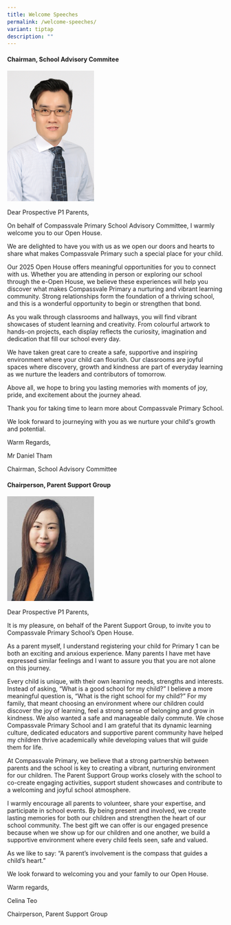 ```yaml
---
title: Welcome Speeches
permalink: /welcome-speeches/
variant: tiptap
description: ""
---
```

<h4><strong>Chairman, School Advisory Commitee</strong></h4>
<p></p>
<div class="isomer-image-wrapper">
<img style="width: 40%;" height="auto" width="100%" alt="" src="/images/sac2.jpg">
</div>
<p>Dear Prospective P1 Parents,</p>
<p></p>
<p>On behalf of Compassvale Primary School Advisory Committee, I warmly welcome
you to our Open House.</p>
<p>We are delighted to have you with us as we open our doors and hearts to
share what makes Compassvale Primary such a special place for your child.</p>
<p>Our 2025 Open House offers meaningful opportunities for you to connect
with us. Whether you are attending in person or exploring our school through
the e-Open House, we believe these experiences will help you discover what
makes Compassvale Primary a nurturing and vibrant learning community. Strong
relationships form the foundation of a thriving school, and this is a wonderful
opportunity to begin or strengthen that bond.</p>
<p>As you walk through classrooms and hallways, you will find vibrant showcases
of student learning and creativity. From colourful artwork to hands-on
projects, each display reflects the curiosity, imagination and dedication
that fill our school every day.</p>
<p>We have taken great care to create a safe, supportive and inspiring environment
where your child can flourish. Our classrooms are joyful spaces where discovery,
growth and kindness are part of everyday learning as we nurture the leaders
and contributors of tomorrow.</p>
<p>Above all, we hope to bring you lasting memories with moments of joy,
pride, and excitement about the journey ahead.</p>
<p>Thank you for taking time to learn more about Compassvale Primary School.</p>
<p>We look forward to journeying with you as we nurture your child's growth
and potential.</p>
<p>Warm Regards,</p>
<p>Mr Daniel Tham</p>
<p>Chairman, School Advisory Committee</p>
<p></p>
<p></p>
<p></p>
<h4><strong>Chairperson, Parent Support Group</strong></h4>
<p></p>
<div class="isomer-image-wrapper">
<img style="width: 40%;" height="auto" width="100%" alt="" src="/images/sac4.jpg">
</div>
<p>Dear Prospective P1 Parents,</p>
<p>It is my pleasure, on behalf of the Parent Support Group, to invite you
to Compassvale Primary School’s Open House.</p>
<p>As a parent myself, I understand registering your child for Primary 1
can be both an exciting and anxious experience. Many parents I have met
have expressed similar feelings and I want to assure you that you are not
alone on this journey.</p>
<p>Every child is unique, with their own learning needs, strengths and interests.
Instead of asking, “What is a good school for my child?” I believe a more
meaningful question is, “What is the right school for my child?” For my
family, that meant choosing an environment where our children could discover
the joy of learning, feel a strong sense of belonging and grow in kindness.
We also wanted a safe and manageable daily commute. We chose Compassvale
Primary School and I am grateful that its dynamic learning culture, dedicated
educators and supportive parent community have helped my children thrive
academically while developing values that will guide them for life.</p>
<p>At Compassvale Primary, we believe that a strong partnership between parents
and the school is key to creating a vibrant, nurturing environment for
our children. The Parent Support Group works closely with the school to
co-create engaging activities, support student showcases and contribute
to a welcoming and joyful school atmosphere.</p>
<p>I warmly encourage all parents to volunteer, share your expertise, and
participate in school events. By being present and involved, we create
lasting memories for both our children and strengthen the heart of our
school community. The best gift we can offer is our engaged presence because
when we show up for our children and one another, we build a supportive
environment where every child feels seen, safe and valued.</p>
<p>As we like to say: “A parent’s involvement is the compass that guides
a child’s heart.”</p>
<p>We look forward to welcoming you and your family to our Open House.</p>
<p>Warm regards,</p>
<p>Celina Teo</p>
<p>Chairperson, Parent Support Group</p>
<p></p>